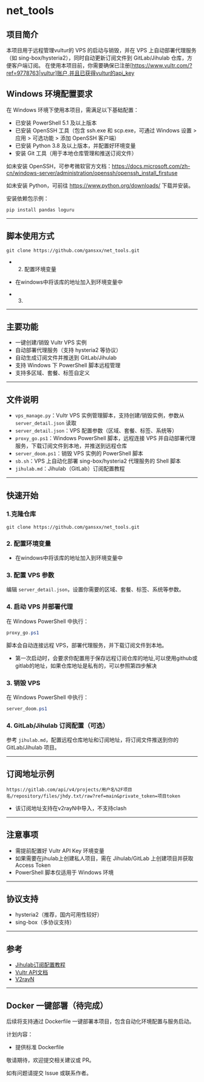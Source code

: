 # net_tools

## 项目简介

本项目用于远程管理vultur的 VPS 的启动与销毁，并在 VPS 上自动部署代理服务（如 sing-box/hysteria2），同时自动更新订阅文件到 GitLab/Jihulab 仓库，方便客户端订阅。
在使用本项目前，你需要确保已注册[https://www.vultr.com/?ref=9778763|vultur]账户,并且已获得vultur的api_key



## Windows 环境配置要求

在 Windows 环境下使用本项目，需满足以下基础配置：

- 已安装 PowerShell 5.1 及以上版本
- 已安装 OpenSSH 工具（包含 ssh.exe 和 scp.exe，可通过 Windows 设置 > 应用 > 可选功能 > 添加 OpenSSH 客户端）
- 已安装 Python 3.8 及以上版本，并配置好环境变量
- 安装 Git 工具（用于本地仓库管理和推送订阅文件）

如未安装 OpenSSH，可参考微软官方文档：https://docs.microsoft.com/zh-cn/windows-server/administration/openssh/openssh_install_firstuse

如未安装 Python，可前往 https://www.python.org/downloads/ 下载并安装。

安装依赖包示例：
```powershell
pip install pandas loguru
```


---
## 脚本使用方式
```shell
git clone https://github.com/gansxx/net_tools.git
```
- 2. 配置环境变量
- 在windows中将该库的地址加入到环境变量中

- 3.
---

## 主要功能

- 一键创建/销毁 Vultr VPS 实例
- 自动部署代理服务（支持 hysteria2 等协议）
- 自动生成订阅文件并推送到 GitLab/Jihulab
- 支持 Windows 下 PowerShell 脚本远程管理
- 支持多区域、套餐、标签自定义

---

## 文件说明

- `vps_manage.py`：Vultr VPS 实例管理脚本，支持创建/销毁实例，参数从 `server_detail.json` 读取
- `server_detail.json`：VPS 配置参数（区域、套餐、标签、系统等）
- `proxy_go.ps1`：Windows PowerShell 脚本，远程连接 VPS 并自动部署代理服务，下载订阅文件到本地，并推送到远程仓库
- `server_doom.ps1`：销毁 VPS 实例的 PowerShell 脚本
- `sb.sh`：VPS 上自动化部署 sing-box/hysteria2 代理服务的 Shell 脚本
- `jihulab.md`：Jihulab（GitLab）订阅配置教程

---

## 快速开始
### 1.克隆仓库
```shell
git clone https://github.com/gansxx/net_tools.git
```
### 2. 配置环境变量
- 在windows中将该库的地址加入到环境变量中

### 3. 配置 VPS 参数
编辑 `server_detail.json`，设置你需要的区域、套餐、标签、系统等参数。

### 4. 启动 VPS 并部署代理
在 Windows PowerShell 中执行：
```powershell
proxy_go.ps1
```
脚本会自动连接远程 VPS，部署代理服务，并下载订阅文件到本地。
- 第一次启动时，会要求你配置用于保存远程订阅仓库的地址,可以使用github或gitlab的地址，如果仓库地址是私有的，可以参照第四步解决

### 3. 销毁 VPS
在 Windows PowerShell 中执行：
```powershell
server_doom.ps1
```

### 4. GitLab/Jihulab 订阅配置（可选）
参考 `jihulab.md`，配置远程仓库地址和订阅地址，将订阅文件推送到你的 GitLab/Jihulab 项目。

---

## 订阅地址示例
```
https://gitlab.com/api/v4/projects/用户名%2F项目名/repository/files/jhdy.txt/raw?ref=main&private_token=项目token
```
- 该订阅地址支持在v2rayN中导入，不支持clash

---

## 注意事项
- 需提前配置好 Vultr API Key 环境变量
- 如果需要在jihulab上创建私人项目，需在 Jihulab/GitLab 上创建项目并获取 Access Token
- PowerShell 脚本仅适用于 Windows 环境

---

## 协议支持
- hysteria2（推荐，国内可用性较好）
- sing-box（多协议支持）

---

## 参考
- [Jihulab订阅配置教程](jihulab.md)
- [Vultr API文档](https://www.vultr.com/api/)
- [V2rayN](https://github.com/2dust/v2rayN)

---

## Docker 一键部署（待完成）

后续将支持通过 Dockerfile 一键部署本项目，包含自动化环境配置与服务启动。

计划内容：
- 提供标准 Dockerfile

敬请期待，欢迎提交相关建议或 PR。

如有问题请提交 Issue 或联系作者。
